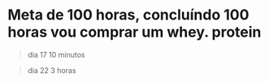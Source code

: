 # Meta de 100 horas, concluíndo 100 horas vou comprar um whey. protein

> dia 17 10 minutos

> dia 22 3 horas